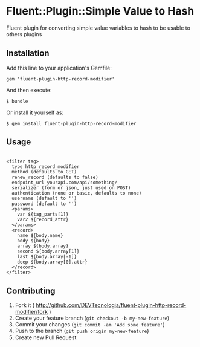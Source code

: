 # Fluent::Plugin::Simple Value to Hash

Fluent plugin for converting simple value variables to hash to be usable to others plugins

## Installation

Add this line to your application's Gemfile:

    gem 'fluent-plugin-http-record-modifier'

And then execute:

    $ bundle

Or install it yourself as:

    $ gem install fluent-plugin-http-record-modifier

## Usage

```

<filter tag>
  type http_record_modifier
  method (defaults to GET)
  renew_record (defaults to false)
  endpoint_url yourapi.com/api/something/
  serializer (form or json, just used on POST)
  authentication (none or basic, defaults to none)
  username (default to '')
  password (default to '')
  <params>
    var ${tag_parts[1]}
    var2 ${record_attr}
  </params>
  <record>
    name ${body.name}
    body ${body}
    array ${body.array}
    second ${body.array[1]}
    last ${body.array[-1]}
    deep ${body.array[0].attr}
  </record>
</filter>

```

## Contributing

1. Fork it ( http://github.com/DEVTecnologia/fluent-plugin-http-record-modifier/fork )
2. Create your feature branch (`git checkout -b my-new-feature`)
3. Commit your changes (`git commit -am 'Add some feature'`)
4. Push to the branch (`git push origin my-new-feature`)
5. Create new Pull Request
